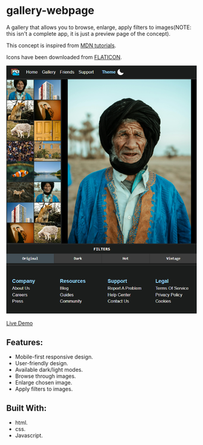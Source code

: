 # gallery-webpage
A gallery that allows you to browse, enlarge, apply filters to images(NOTE: this isn't a complete app, it is just a preview page of the concept).

This concept is inspired from [MDN tutorials](https://developer.mozilla.org/en-US/docs/Learn_web_development/Core/Scripting/Image_gallery).

Icons have been downloaded from [FLATICON](https://www.flaticon.com/).  

![Screenshot](preview.png)

[Live Demo](https://wdataw.github.io/gallery-webpage/)

## Features:
- Mobile-first responsive design.
- User-friendly design.
- Available dark/light modes.  
- Browse through images.
- Enlarge chosen image.
- Apply filters to images.


## Built With:
- html.
- css.
- Javascript.
